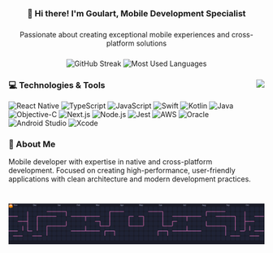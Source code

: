 <br clear="both">

<h3 align="center">👋 Hi there! I'm Goulart, Mobile Development Specialist</h3>

###

<div align="center">
  <p>Passionate about creating exceptional mobile experiences and cross-platform solutions</p>
</div>

###

<div align="center">
  <img src="https://streak-stats.demolab.com?user=goul4rt&locale=en&mode=daily&theme=tokyonight&hide_border=true&border_radius=10" height="180" alt="GitHub Streak" />
  <img src="https://github-readme-stats.vercel.app/api/top-langs/?username=goul4rt&layout=compact&theme=tokyonight&hide_border=true&border_radius=10" height="180" alt="Most Used Languages" />
</div>

###

<img align="right" height="180" src="https://media4.giphy.com/media/v1.Y2lkPTc5MGI3NjExNDhsNDM1YWt5OHYzbTVoamRyMW1kZzJncTJobXA2c2Q4Y2VpMXVnZiZlcD12MV9pbnRlcm5hbF9naWZfYnlfaWQmY3Q9Zw/82nxC1u2BC8VU1wiZq/giphy.gif" />

###

<h3 align="left">💻 Technologies & Tools</h3>

<div align="left">
  <img src="https://img.shields.io/badge/React_Native-20232A?style=for-the-badge&logo=react&logoColor=61DAFB" alt="React Native" />
  <img src="https://img.shields.io/badge/TypeScript-007ACC?style=for-the-badge&logo=typescript&logoColor=white" alt="TypeScript" />
  <img src="https://img.shields.io/badge/JavaScript-F7DF1E?style=for-the-badge&logo=javascript&logoColor=black" alt="JavaScript" />
  <img src="https://img.shields.io/badge/Swift-FA7343?style=for-the-badge&logo=swift&logoColor=white" alt="Swift" />
  <img src="https://img.shields.io/badge/Kotlin-0095D5?style=for-the-badge&logo=kotlin&logoColor=white" alt="Kotlin" />
  <img src="https://img.shields.io/badge/Java-ED8B00?style=for-the-badge&logo=java&logoColor=white" alt="Java" />
  <img src="https://img.shields.io/badge/Objective--C-000000?style=for-the-badge&logo=apple&logoColor=white" alt="Objective-C" />
  <img src="https://img.shields.io/badge/Next.js-000000?style=for-the-badge&logo=next.js&logoColor=white" alt="Next.js" />
  <img src="https://img.shields.io/badge/Node.js-43853D?style=for-the-badge&logo=node.js&logoColor=white" alt="Node.js" />
  <img src="https://img.shields.io/badge/Jest-C21325?style=for-the-badge&logo=jest&logoColor=white" alt="Jest" />
  <img src="https://img.shields.io/badge/AWS-232F3E?style=for-the-badge&logo=amazon-aws&logoColor=white" alt="AWS" />
  <img src="https://img.shields.io/badge/Oracle-F80000?style=for-the-badge&logo=oracle&logoColor=white" alt="Oracle" />
  <img src="https://img.shields.io/badge/Android_Studio-3DDC84?style=for-the-badge&logo=android-studio&logoColor=white" alt="Android Studio" />
  <img src="https://img.shields.io/badge/Xcode-147EFB?style=for-the-badge&logo=xcode&logoColor=white" alt="Xcode" />
</div>

###

<div align="left">
  <h3>📱 About Me</h3>
  <p>Mobile developer with expertise in native and cross-platform development. Focused on creating high-performance, user-friendly applications with clean architecture and modern development practices.</p>
</div>

###

<br clear="both">

<picture>
  <source media="(prefers-color-scheme: dark)" srcset="https://raw.githubusercontent.com/goul4rt/goul4rt/output/pacman-contribution-graph-dark.svg">
  <source media="(prefers-color-scheme: light)" srcset="https://raw.githubusercontent.com/goul4rt/goul4rt/output/pacman-contribution-graph.svg">
  <img alt="pacman contribution graph" src="https://raw.githubusercontent.com/goul4rt/goul4rt/output/pacman-contribution-graph.svg">
</picture>

###
